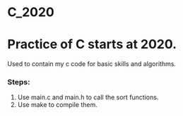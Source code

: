 # C_2020
# Practice of C starts at 2020.<br>
Used to contain my c code for basic skills and algorithms.<br>
### Steps:
1. Use main.c and main.h to call the sort functions.
2. Use make to compile them.

